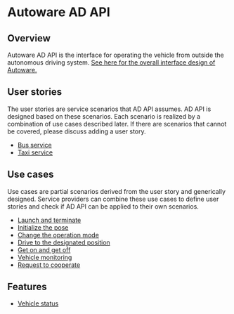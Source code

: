 # Autoware AD API

## Overview

Autoware AD API is the interface for operating the vehicle from outside the autonomous driving system.
[See here for the overall interface design of Autoware.](../index.md)

## User stories

The user stories are service scenarios that AD API assumes. AD API is designed based on these scenarios.
Each scenario is realized by a combination of use cases described later.
If there are scenarios that cannot be covered, please discuss adding a user story.

- [Bus service](./stories/bus-service.md)
- [Taxi service](./stories/taxi-service.md)

## Use cases

Use cases are partial scenarios derived from the user story and generically designed.
Service providers can combine these use cases to define user stories and check if AD API can be applied to their own scenarios.

- [Launch and terminate](./use-cases/launch-terminate.md)
- [Initialize the pose](./use-cases/initialize-pose.md)
- [Change the operation mode](./use-cases/change-operation-mode.md)
- [Drive to the designated position](./use-cases/drive-designated-position.md)
- [Get on and get off](./use-cases/get-on-off.md)
- [Vehicle monitoring](./use-cases/vehicle-monitoring.md)
- [Request to cooperate](./use-cases/request-to-cooperate.md)

## Features

- [Vehicle status](./features/vehicle-status.md)
